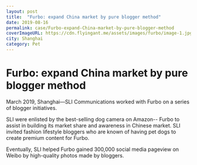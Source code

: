 ```yaml
---
layout: post
title:  "Furbo: expand China market by pure blogger method"
date: 2019-08-16
permalink: case/Furbo-expand-China-market-by-pure-blogger-method
coverImageURL: https://cdn.flyingant.me/assets/images/furbo/image-1.jpg
city: Shanghai
category: Pet
---
```

<h1>Furbo: expand China market by pure blogger method</h1>
<div class='carousel'>
  <div class='item'><div style="background: url('https://cdn.flyingant.me/assets/images/furbo/image-1.jpg');background-size: contain;background-repeat: no-repeat;background-position: center;"></div></div>
  <div class='item'><div style="background: url('https://cdn.flyingant.me/assets/images/furbo/image-2.jpg');background-size: contain;background-repeat: no-repeat;background-position: center;"></div></div>
  <div class='item'><div style="background: url('https://cdn.flyingant.me/assets/images/furbo/image-3.jpg');background-size: contain;background-repeat: no-repeat;background-position: center;"></div></div>
  <div class='item'><div style="background: url('https://cdn.flyingant.me/assets/images/furbo/image-4.jpg');background-size: contain;background-repeat: no-repeat;background-position: center;"></div></div>
</div>
<p>
March 2019, Shanghai—SLI Communications worked with Furbo on a series of blogger initiatives.
</p>
<p>
SLI were enlisted by the best-selling dog camera on Amazon-- Furbo to assist in building its market share and awareness in Chinese market. SLI invited fashion lifestyle bloggers who are known of having pet dogs to create premium content for Furbo.
</p>
<p>
Eventually, SLI helped Furbo gained 300,000 social media pageview on Weibo by high-quality photos made by bloggers.
</p>


